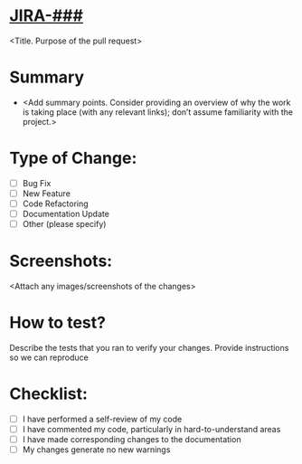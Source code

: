 # [JIRA-###](https://org.atlassian.net/browse/JIRA-###)

<Title. Purpose of the pull request>

# Summary

- <Add summary points. Consider providing an overview of why the work is taking place (with any relevant links); don’t assume familiarity with the project.>

# Type of Change:

- [ ] Bug Fix
- [ ] New Feature
- [ ] Code Refactoring
- [ ] Documentation Update
- [ ] Other (please specify)

# Screenshots:

<Attach any images/screenshots of the changes>

# How to test?

Describe the tests that you ran to verify your changes. Provide instructions so we can reproduce

# Checklist:

- [ ] I have performed a self-review of my code
- [ ] I have commented my code, particularly in hard-to-understand areas
- [ ] I have made corresponding changes to the documentation
- [ ] My changes generate no new warnings

